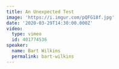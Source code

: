 ```yaml
---
title: An Unexpected Test
image: 'https://i.imgur.com/pQFG18f.jpg'
date: '2020-03-29T14:30:00.000Z'
video:
  type: vimeo
  id: 401774536
speaker:
  name: Bart Wilkins
  permalink: bart-wilkins
---
```


